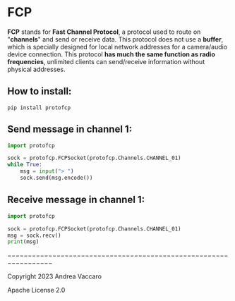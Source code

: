 # FCP
**FCP** stands for **Fast Channel Protocol**, a protocol used to route on "**channels**" and send or receive data. 
This protocol does not use a **buffer**, which is specially designed for local network addresses for a camera/audio device connection.
This protocol **has much the same function as radio frequencies**, unlimited clients can send/receive information without physical addresses.

## How to install:

`pip install protofcp`

## Send message in channel 1:
```python
import protofcp

sock = protofcp.FCPSocket(protofcp.Channels.CHANNEL_01)
while True:
    msg = input("> ")
    sock.send(msg.encode())
```

## Receive message in channel 1:
```python
import protofcp

sock = protofcp.FCPSocket(protofcp.Channels.CHANNEL_01)
msg = sock.recv()
print(msg)
```

−−−−−−−−−−−−−−−−−−−−−−−−−−−−−−−−−−−−−−−−−−−−−−−−−−−−−−−−−−−−−−−−−

Copyright 2023 Andrea Vaccaro

Apache License 2.0
